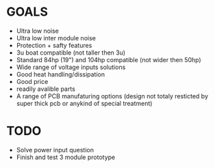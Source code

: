 # GOALS
- Ultra low noise
- Ultra low inter module noise
- Protection + safty features
- 3u boat compatible (not taller then 3u)
- Standard 84hp (19") and 104hp compatible (not wider then 50hp)
- Wide range of voltage inputs solutions
- Good heat handling/dissipation
- Good price
- readily avalible parts
- A range of PCB manufaturing options (design not totaly resticted by super thick pcb or anykind of special treatment)

# TODO
- Solve power input question
- Finish and test 3 module prototype
